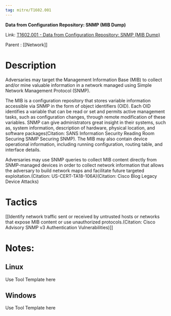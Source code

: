 ```yaml
---
tag: mitre/T1602.001
---
```


**Data from Configuration Repository: SNMP (MIB Dump)**

Link: [T1602.001 - Data from Configuration Repository: SNMP (MIB Dump)](https://attack.mitre.org/techniques/T1602/001)

Parent : [[Network]]


# Description

Adversaries may target the Management Information Base (MIB) to collect and/or mine valuable information in a network managed using Simple Network Management Protocol (SNMP).

The MIB is a configuration repository that stores variable information accessible via SNMP in the form of object identifiers (OID). Each OID identifies a variable that can be read or set and permits active management tasks, such as configuration changes, through remote modification of these variables. SNMP can give administrators great insight in their systems, such as, system information, description of hardware, physical location, and software packages(Citation: SANS Information Security Reading Room Securing SNMP Securing SNMP). The MIB may also contain device operational information, including running configuration, routing table, and interface details.

Adversaries may use SNMP queries to collect MIB content directly from SNMP-managed devices in order to collect network information that allows the adversary to build network maps and facilitate future targeted exploitation.(Citation: US-CERT-TA18-106A)(Citation: Cisco Blog Legacy Device Attacks) 

# Tactics


[[Identify network traffic sent or received by untrusted hosts or networks that expose MIB content or use unauthorized protocols.(Citation: Cisco Advisory SNMP v3 Authentication Vulnerabilities)]]


# Notes:

## Linux

Use Tool Template here

## Windows

Use Tool Template here